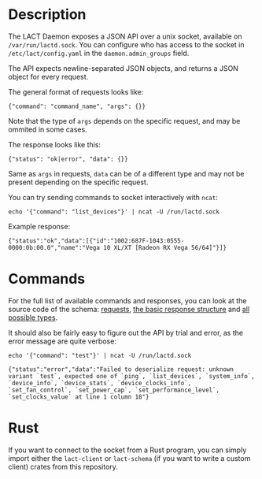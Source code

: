 # Description

The LACT Daemon exposes a JSON API over a unix socket, available on `/var/run/lactd.sock`. You can configure who has access to the socket in `/etc/lact/config.yaml` in the `daemon.admin_groups` field.

The API expects newline-separated JSON objects, and returns a JSON object for every request.

The general format of requests looks like:
```
{"command": "command_name", "args": {}}
```
Note that the type of `args` depends on the specific request, and may be ommited in some cases.

The response looks like this:
```
{"status": "ok|error", "data": {}}
```
Same as `args` in requests, `data` can be of a different type and may not be present depending on the specific request.

You can try sending commands to socket interactively with `ncat`:
```
echo '{"command": "list_devices"}' | ncat -U /run/lactd.sock
```
Example response:
```
{"status":"ok","data":[{"id":"1002:687F-1043:0555-0000:0b:00.0","name":"Vega 10 XL/XT [Radeon RX Vega 56/64]"}]}
```

# Commands

For the full list of available commands and responses, you can look at the source code of the schema: [requests](lact-schema/src/request.rs), [the basic response structure](lact-schema/src/response.rs) and [all possible types](lact-schema/src/lib.rs).

It should also be fairly easy to figure out the API by trial and error, as the error message are quite verbose:

```
echo '{"command": "test"}' | ncat -U /run/lactd.sock

{"status":"error","data":"Failed to deserialize request: unknown variant `test`, expected one of `ping`, `list_devices`, `system_info`, `device_info`, `device_stats`, `device_clocks_info`, `set_fan_control`, `set_power_cap`, `set_performance_level`, `set_clocks_value` at line 1 column 18"}
```

# Rust

If you want to connect to the socket from a Rust program, you can simply import either the `lact-client` or `lact-schema` (if you want to write a custom client) crates from this repository.